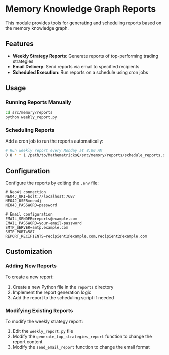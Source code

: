 # Memory Knowledge Graph Reports

This module provides tools for generating and scheduling reports based on the memory knowledge graph.

## Features

- **Weekly Strategy Reports**: Generate reports of top-performing trading strategies
- **Email Delivery**: Send reports via email to specified recipients
- **Scheduled Execution**: Run reports on a schedule using cron jobs

## Usage

### Running Reports Manually

```bash
cd src/memory/reports
python weekly_report.py
```

### Scheduling Reports

Add a cron job to run the reports automatically:

```bash
# Run weekly report every Monday at 8:00 AM
0 8 * * 1 /path/to/MathematricksQ/src/memory/reports/schedule_reports.sh
```

## Configuration

Configure the reports by editing the `.env` file:

```
# Neo4j connection
NEO4J_URI=bolt://localhost:7687
NEO4J_USER=neo4j
NEO4J_PASSWORD=password

# Email configuration
EMAIL_SENDER=reports@example.com
EMAIL_PASSWORD=your-email-password
SMTP_SERVER=smtp.example.com
SMTP_PORT=587
REPORT_RECIPIENTS=recipient1@example.com,recipient2@example.com
```

## Customization

### Adding New Reports

To create a new report:

1. Create a new Python file in the `reports` directory
2. Implement the report generation logic
3. Add the report to the scheduling script if needed

### Modifying Existing Reports

To modify the weekly strategy report:

1. Edit the `weekly_report.py` file
2. Modify the `generate_top_strategies_report` function to change the report content
3. Modify the `send_email_report` function to change the email format
